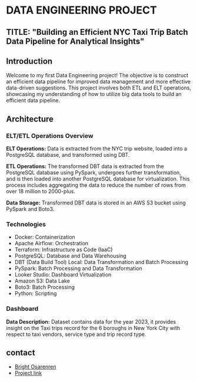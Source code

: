 # DATA ENGINEERING PROJECT

## TITLE: "Building an Efficient NYC Taxi Trip Batch Data Pipeline for Analytical Insights"

## Introduction

Welcome to my first Data Engineering project! The objective is to construct an efficient data pipeline for improved data management and more effective data-driven suggestions. This project involves both ETL and ELT operations, showcasing my understanding of how to utilize big data tools to build an efficient data pipeline.  

## Architecture
### ELT/ETL Operations Overview  
**ELT Operations:**
Data is extracted from the NYC trip website, loaded into a PostgreSQL database, and transformed using DBT.

**ETL Operations:**
The transformed DBT data is extracted from the PostgreSQL database using PySpark, undergoes further transformation, and is then loaded into another PostgreSQL database for virtualization. This process includes aggregating the data to reduce the number of rows from over 18 million to 2000-plus.

**Data Storage:**
Transformed DBT data is stored in an AWS S3 bucket using PySpark and Boto3.

### Technologies

* Docker: Containerization  
* Apache Airflow: Orchestration   
* Terraform: Infrastructure as Code (IaaC)  
* PostgreSQL: Database and Data Warehousing  
* DBT (Data Build Tool) Local: Data Transformation and Batch Processing  
* PySpark: Batch Processing and Data Transformation  
* Looker Studio: Dashboard Virtualization 
* Amazon S3: Data Lake  
* Boto3: Batch Processing  
* Python: Scripting  

### Dashboard
**Data Description:** Dataset contains data for the year 2023, it provides insight on the Taxi trips record for the 6 boroughs in New York City with respect to taxi vendors, service type and trip record type.


## contact
* [Bright Osarenren](linkedin.com/in/brightosas)
* [Project link]()

